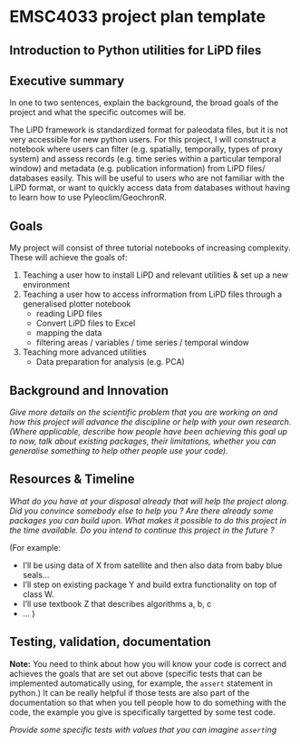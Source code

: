# EMSC4033 project plan template

## Introduction to Python utilities for LiPD files

## Executive summary

In one to two sentences, explain the background, the broad goals of the project and what the specific outcomes will be.


 The LiPD framework is standardized format for paleodata files, but it is not very accessible for new python users. For this project, I will construct a notebook where users can filter (e.g. spatially, temporally, types of proxy system) and assess records (e.g. time series within a particular temporal window) and metadata (e.g. publication information) from LiPD files/ databases easily. This will be useful to users who are not familiar with the LiPD format, or want to quickly access data from databases without having to learn how to use Pyleoclim/GeochronR.


## Goals

My project will consist of three tutorial notebooks of increasing complexity. These will achieve the goals of:
1) Teaching a user how to install LiPD and relevant utilities & set up a new environment 
2) Teaching a user how to access infrormation from LiPD files through a generalised plotter notebook
    - reading LiPD files 
    - Convert LiPD files to Excel
    - mapping the data 
    - filtering areas / variables / time series / temporal window 
3) Teaching more advanced utilities
    - Data preparation for analysis (e.g. PCA)


## Background and Innovation  

_Give more details on the scientific problem that you are working on and how this project will advance the discipline or help with your own research.
(Where applicable, describe how people have been achieving this goal up to now, talk about existing packages, their limitations, whether you can generalise something to help other people use your code)._

## Resources & Timeline

_What do you have at your disposal already that will help the project along. Did you convince somebody else to help you ? Are there already some packages you can build upon. What makes it possible to do this project in the time available. Do you intend to continue this project in the future ?_

(For example:
  - I’ll be using data of X from satellite and then also data from baby blue seals…
  - I’ll step on existing package Y and build extra functionality on top of class W.
  - I’ll use textbook Z that describes algorithms a, b, c
  - …
)

## Testing, validation, documentation

**Note:** You need to think about how you will know your code is correct and achieves the goals that are set out above (specific tests that can be implemented automatically using, for example, the `assert` statement in python.)  It can be really helpful if those tests are also part of the documentation so that when you tell people how to do something with the code, the example you give is specifically targetted by some test code.

_Provide some specific tests with values that you can imagine `assert`ing_

